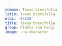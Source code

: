 ```yaml
---
common: Taxus brevifolia
latin: Taxus brevifolia
ncbi: '46220'
title: Taxus brevifolia
group: Plants and Fungi
image: .na.character

---
```

